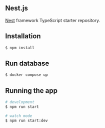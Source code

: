 ## Nest.js

[Nest](https://github.com/nestjs/nest) framework TypeScript starter repository.

## Installation

```bash
$ npm install
```

## Run database

```bash
$ docker compose up
```

## Running the app

```bash
# development
$ npm run start

# watch mode
$ npm run start:dev
